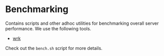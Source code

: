 # Benchmarking

Contains scripts and other adhoc utilities for benchmarking overall server performance. We use the following tools.

- [wrk](https://github.com/wg/wrk)

Check out the `bench.sh` script for more details.
